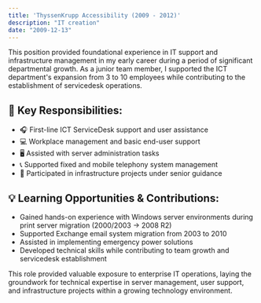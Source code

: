 ```yaml
---
title: 'ThyssenKrupp Accessibility (2009 - 2012)'
description: "IT creation"
date: "2009-12-13"
---
```


This position provided foundational experience in IT support and infrastructure management in my early career during a period of significant departmental growth. As a junior team member, I supported the ICT department's expansion from 3 to 10 employees while contributing to the establishment of servicedesk operations.

## 🎯 Key Responsibilities:

- 🎧 First-line ICT ServiceDesk support and user assistance
- 💻 Workplace management and basic end-user support 
- 🖥️ Assisted with server administration tasks
- 📞 Supported fixed and mobile telephony system management
- 🔧 Participated in infrastructure projects under senior guidance

## 💡 Learning Opportunities & Contributions:

- Gained hands-on experience with Windows server environments during print server migration (2000/2003 → 2008 R2)
- Supported Exchange email system migration from 2003 to 2010
- Assisted in implementing emergency power solutions
- Developed technical skills while contributing to team growth and servicedesk establishment

This role provided valuable exposure to enterprise IT operations, laying the groundwork for technical expertise in server management, user support, and infrastructure projects within a growing technology environment.
